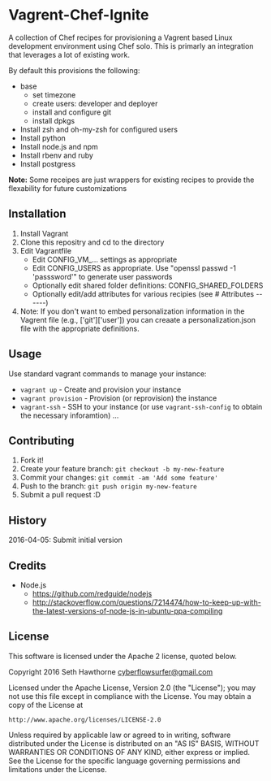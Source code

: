 # Vagrent-Chef-Ignite

A collection of Chef recipes for provisioning a Vagrent based Linux
development environment using Chef solo. This is primarly an integration
that leverages a lot of existing work.

By default this provisions the following:
  * base
    * set timezone
    * create users: developer and deployer
    * install and configure git
    * install dpkgs
  * Install zsh and oh-my-zsh for configured users
  * Install python
  * Install node.js and npm
  * Install rbenv and ruby
  * Install postgress

**Note:** Some receipes are just wrappers for existing recipes to provide the flexability for future customizations

## Installation
  1. Install Vagrant
  2. Clone this repositry and cd to the directory
  3. Edit Vagrantfile
     * Edit CONFIG_VM_... settings as appropriate
     * Edit CONFIG_USERS as appropriate. Use "openssl passwd -1 'passsword'" to generate user passwords
     * Optionally edit shared folder definitions: CONFIG_SHARED_FOLDERS
     * Optionally edit/add attributes for various recipies (see # Attributes ------)
  4. Note: If you don't want to embed personalization information in the Vagrent file (e.g., ['git']['user']) you can creaate a personalization.json file with the appropriate definitions.

## Usage

Use standard vagrant commands to manage your instance:
  * ```vagrant up``` - Create and provision your instance
  * ```vagrant provision``` - Provision (or reprovision) the instance
  * ```vagrant-ssh``` - SSH to your instance (or use ```vagrant-ssh-config``` to obtain the necessary inforamtion)
  ...


## Contributing

1. Fork it!
2. Create your feature branch: `git checkout -b my-new-feature`
3. Commit your changes: `git commit -am 'Add some feature'`
4. Push to the branch: `git push origin my-new-feature`
5. Submit a pull request :D

## History

2016-04-05: Submit initial version

## Credits

  * Node.js
    * https://github.com/redguide/nodejs
    * http://stackoverflow.com/questions/7214474/how-to-keep-up-with-the-latest-versions-of-node-js-in-ubuntu-ppa-compiling

## License

This software is licensed under the Apache 2 license, quoted below.

Copyright 2016 Seth Hawthorne <cyberflowsurfer@gmail.com>

Licensed under the Apache License, Version 2.0 (the "License"); you may not
use this file except in compliance with the License. You may obtain a copy of
the License at

    http://www.apache.org/licenses/LICENSE-2.0

Unless required by applicable law or agreed to in writing, software
distributed under the License is distributed on an "AS IS" BASIS, WITHOUT
WARRANTIES OR CONDITIONS OF ANY KIND, either express or implied. See the
License for the specific language governing permissions and limitations under
the License.
